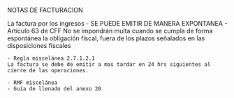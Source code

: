 NOTAS DE FACTURACION

La factura por los ingresos
    - SE PUEDE EMITIR DE MANERA EXPONTANEA
    - Articulo 63 de CFF
    No se impondrán multa cuando se cumpla de forma espontánea la obligación fiscal, fuera de los plazos señalados en las disposiciones fiscales


    - Regla miscelánea 2.7.1.2.1
    La factura se debe de emitir a mas tardar en 24 hrs siguientes al cierre de las operaciones.
    
    - RMF miscelánea 
    - Guía de llenado del anexo 20
